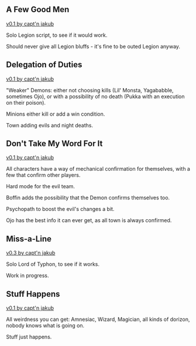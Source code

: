 ## A Few Good Men

[v0.1 by capt'n jakub](#a-few-good-men)

Solo Legion script, to see if it would work.

Should never give all Legion bluffs - it's fine to be outed Legion anyway.

## Delegation of Duties

[v0.1 by capt'n jakub](#delegation-of-duties)

"Weaker" Demons: either not choosing kills (Lil' Monsta, Yagababble, sometimes Ojo), or with a possibility of no death (Pukka with an execution on their poison).

Minions either kill or add a win condition.

Town adding evils and night deaths.

## Don't Take My Word For It

[v0.1 by capt'n jakub](#dont-take-my-word-for-it)

All characters have a way of mechanical confirmation for themselves, with a few that confirm other players.

Hard mode for the evil team.

Boffin adds the possibility that the Demon confirms themselves too.

Psychopath to boost the evil's changes a bit.

Ojo has the best info it can ever get, as all town is always confirmed.

## Miss-a-Line

[v0.3 by capt'n jakub](#miss-a-line)

Solo Lord of Typhon, to see if it works.

Work in progress.

## Stuff Happens

[v0.1 by capt'n jakub](#stuff-happens)

All weirdness you can get: Amnesiac, Wizard, Magician, all kinds of dorizon, nobody knows what is going on.

Stuff just happens.